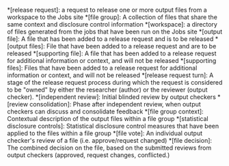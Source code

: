 *[release request]: a request to release one or more output files from a workspace to the Jobs site
*[file group]: A collection of files that share the same context and disclosure control information
*[workspace]: a directory of files generated from the jobs that have been run on the Jobs site
*[output file]: A file that has been added to a release request and is to be released
*[output files]: File that have been added to a release request and are to be released
*[supporting file]: A file that has been added to a release request for additional information or context, and will not be released
*[supporting files]: Files that have been added to a release request for additional information or context, and will not be released
*[release request turn]: A stage of the release request process during which the request is considered to be "owned" by either the researcher (author) or the reviewer (output checker).
*[independent review]: Initial blinded review by output checkers
*[review consolidation]: Phase after independent review, when output checkers can discuss and consolidate feedback
*[file group context]: Contextual description of the output files within a file group
*[statistical disclosure controls]: Statistical disclosure control measures that have been applied to the files within a file group
*[file vote]: An individual output checker's review of a file (i.e. approve/request changed)
*[file decision]: The combined decision on the file, based on the submitted reviews from output checkers (approved, request changes, conflicted.)
